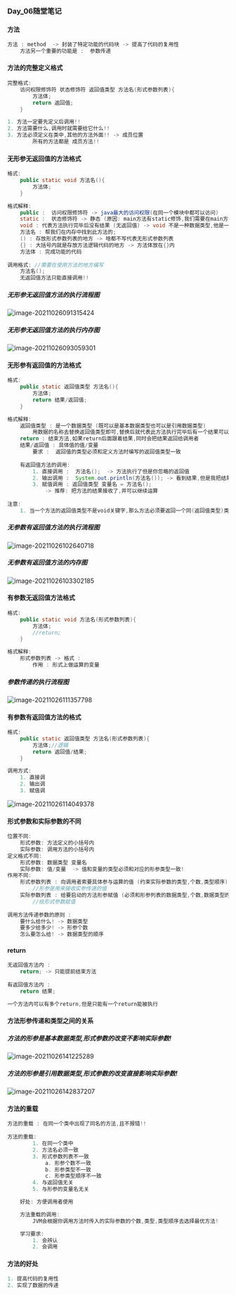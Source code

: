 ### Day_06随堂笔记

#### 方法

```java
方法 : method  -> 封装了特定功能的代码块 -> 提高了代码的复用性
    方法另一个重要的功能是 :  参数传递
```

#### 方法的完整定义格式

```java
完整格式:
	访问权限修饰符 状态修饰符 返回值类型 方法名(形式参数列表){
        方法体;
        return 返回值;
    }

1. 方法一定要先定义后调用!!
2. 方法需要什么,调用时就需要给它什么!! 
3. 方法必须定义在类中,其他的方法外面!! -> 成员位置
    	所有的方法都是 成员方法!!
```

#### 无形参无返回值的方法格式

```java
格式:
	public static void 方法名(){
        方法体;
    }

格式解释:
	public :  访问权限修饰符 -> java最大的访问权限(在同一个模块中都可以访问)
    static :  状态修饰符 -> 静态 (原因: main方法有static修饰,我们需要在main方法调用这个方法)    
    void : 代表方法执行完毕后没有结果 (无返回值) -> void 不是一种数据类型,他是一个关键字; 
	方法名 : 帮我们在内存中找到此方法的;
	() : 存放形式参数列表的地方 -> 啥都不写代表无形式参数列表
    {} : 大括号内就是存放方法逻辑代码的地方 -> 方法体放在{}内
    方法体 : 完成功能的代码  
        
调用格式: //需要在使用方法的地方编写
	方法名();
	无返回值方法只能直接调用!!
```

##### 无形参无返回值方法的执行流程图

![image-20211026091315424](谈斌_Day_06随堂笔记.assets/image-20211026091315424.png)

##### 无形参无返回值方法的执行内存图

![image-20211026093059301](谈斌_Day_06随堂笔记.assets/image-20211026093059301.png)

#### 无形参有返回值的方法格式

```java
格式:
	public static 返回值类型 方法名(){
        方法体;
        return 结果/返回值;
    }

格式解释:
	返回值类型 : 是一个数据类型 (既可以是基本数据类型也可以是引用数据类型)
        用数据的名称去替换返回值类型即可,替换后就代表此方法执行完毕后有一个结果可以返回给调用者;
	return : 结束方法,如果return后面跟着结果,同时会把结果返回给调用者
    结果/返回值 : 具体值的值/变量 
        要求 :  返回值的类型必须和定义方法时编写的返回值类型一致
            
    有返回值方法的调用:
        1. 直接调用 :  方法名();  -> 方法执行了但是你忽略的返回值
        2. 输出调用 :  System.out.println(方法名()); -> 看到结果,但是我把结果输出了
        3. 赋值调用 : 返回值类型 变量名 = 方法名();
            -> 推荐: 把方法的结果接收了,并可以继续运算            
            
注意:
	1. 当一个方法的返回值类型不是void关键字,那么方法必须要返回一个同(返回值类型)类型的结果
```

##### 无参数有返回值方法的执行流程图

![image-20211026102640718](谈斌_Day_06随堂笔记.assets/image-20211026102640718.png)

##### 无参数有返回值方法的内存图

![image-20211026103302185](谈斌_Day_06随堂笔记.assets/image-20211026103302185.png)

#### 有参数无返回值方法格式

```java
格式:
	public static void 方法名(形式参数列表){
        方法体;
        //return;
    }	

格式解释: 
	形式参数列表 -> 格式 : 
		作用 : 形式上做运算的变量
```

##### 参数传递的执行流程图

![image-20211026111357798](谈斌_Day_06随堂笔记.assets/image-20211026111357798.png)

#### 有参数有返回值方法的格式

```java
格式:
	public static 返回值类型 方法名(形式参数列表){
        方法体;//逻辑
        return 返回值/结果;
    }

调用方式:
	1. 直接调
    2. 输出调
    3. 赋值调    
```

![image-20211026114049378](谈斌_Day_06随堂笔记.assets/image-20211026114049378.png)

#### 形式参数和实际参数的不同

```java
位置不同:
	形式参数: 方法定义的小括号内
    实际参数: 调用方法的小括号内    
定义格式不同:    
	形式参数: 数据类型 变量名
    实际参数: 值/变量  -> 值和变量的类型必须和对应的形参类型一致!  
作用不同:
	形式参数列表 : 向调用者索要具体参与运算的值 (约束实际参数的类型,个数,类型顺序)
        //形参是用来接收实参传递的值
    实际参数列表 : 给要启动的方法形参赋值 (必须和形参列表的数据类型,个数,数据类型的顺序一致)   
        //给形式参数赋值
        
调用方法传递参数的原则 :
	要什么给什么! -> 数据类型
    要多少给多少! -> 形参个数
    怎么要怎么给! -> 数据类型的顺序   
```

#### return

```java
无返回值方法内 :
	return; -> 只能提前结束方法
    
有返回值方法内 : 
	return 结果;

一个方法内可以有多个return,但是只能有一个return能被执行
```

#### 方法形参传递和类型之间的关系

##### 方法的形参是基本数据类型,形式参数的改变不影响实际参数!

![image-20211026141225289](谈斌_Day_06随堂笔记.assets/image-20211026141225289.png)

##### 方法的形参是引用数据类型,形式参数的改变直接影响实际参数!

![image-20211026142837207](谈斌_Day_06随堂笔记.assets/image-20211026142837207.png)

#### 方法的重载

```java
方法的重载 : 在同一个类中出现了同名的方法,且不报错!!
    
方法的重载:
        1. 在同一个类中
        2. 方法名必须一致
        3. 形式参数列表不一致
            a. 形参个数不一致
            b. 形参类型不一致
            c. 形参类型顺序不一致
        4. 与返回值无关
        5. 与形参的变量名无关

    好处: 方便调用者使用

    方法重载的调用:
        JVM会根据你调用方法时传入的实际参数的个数,类型,类型顺序去选择最优方法!

    学习要求:
        1. 会辨认
        2. 会调用    
```

#### 方法的好处

```java
1. 提高代码的复用性
2. 实现了数据的传递    
```

